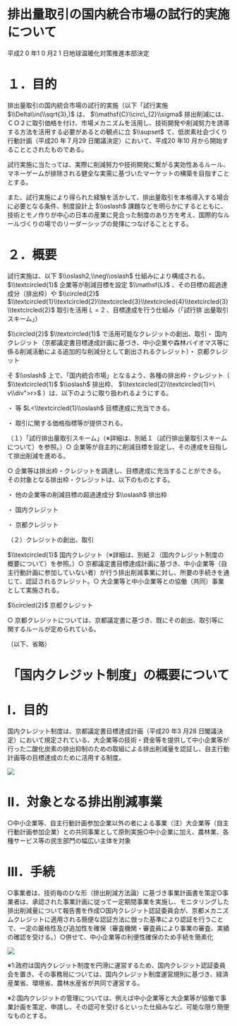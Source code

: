 # 排出量取引の国内統合市場の試行的実施について

平成2 0 年1 0 月2 1 日地球温暖化対策推進本部決定

# １．目的

排出量取引の国内統合市場の試行的実施（以下「試行実施 $\\Delta\\in(\\sqrt{3},)$ は、 $\\mathsf{C}\\circ\_{2}\\sigma$ 排出削減には、ＣＯ２に取引価格を付け、市場メカニズムを活用し、技術開発や削減努力を誘導する方法を活用する必要があるとの観点に立 $\\supset$ て、低炭素社会づくり行動計画（平成20 年７月29 日閣議決定）において、平成20 年10 月から開始することとされたものである。

試行実施に当たっては、実際に削減努力や技術開発に繋がる実効性あるルール、マネーゲームが排除される健全な実需に基づいたマーケットの構築を目指すこととする。

また、試行実施により得られた経験を活かして、排出量取引を本格導入する場合に必要となる条件、制度設計上 $\\oslash$ 課題などを明らかにするとともに、技術とモノ作りが中心の日本の産業に見合った制度のあり方を考え、国際的なルールづくりの場でのリーダーシップの発揮につなげることとする。

# ２．概要

試行実施は、以下 $\\oslash2,\\neg\\oslash$ 仕組みにより構成される。 $\\textcircled{1}$ 企業等が削減目標を設定 $\\mathsf{L}$ 、その目標の超過達成分（排出枠）や $\\circled{2}$ $\\textcircled{1}\\textcircled{2}\\textcircled{3}\\textcircled{4}\\textcircled{3}\\textcircled{2}$ 取引を活用 $L=2$ 、目標達成を行う仕組み（「試行排 出量取引スキーム」）

$\\circled{2}$ $\\textcircled{1}$ で活用可能なクレジットの創出、取引・ 国内クレジット（京都議定書目標達成計画に基づき、中小企業や森林バイオマス等に係る削減活動による追加的な削減分として創出されるクレジット）・ 京都クレジット

そ $\\oslash$ 上で、「国内統合市場」となるよう、各種の排出枠・クレジット（ $\\textcircled{1}$ $\\oslash$ 排出枠、 $\\textcircled{2}\\textcircled{1}>\ v\\div">r>$ ）は、以下のように取り扱われるようにする。

・ 等 $L<\\textcircled{1}\\oslash$ 目標達成に充当できる。

・ 取引に関する価格指標等が提供される。

（１）「試行排出量取引スキーム」（※詳細は、別紙１（試行排出量取引スキームについて）を参照。）○ 企業等が自主的に削減目標を設定し、その達成を目指して排出削減を進める。

○ 企業等は排出枠・クレジットを調達し、目標達成に充当することができる。その対象となる排出枠・クレジットは、以下のものとする。

・ 他の企業等の削減目標の超過達成分 $\\oslash$ 排出枠

・ 国内クレジット

・ 京都クレジット

（２）クレジットの創出、取引

$\\textcircled{1}$ 国内クレジット（※詳細は、別紙２（国内クレジット制度の概要について）を参照。）○ 京都議定書目標達成計画に基づき、中小企業等（自主行動計画に参加していない者）が行う排出削減事業に対し、所要の手続きを通じて、認証されるクレジット。○ 大企業等と中小企業等との協働（共同）事業として実施される。

$\\circled{2}$ 京都クレジット

○ 京都クレジットについては、京都議定書に基づき、既にその創出、取引等に関するルールが定められている。

（以下、省略）

# 「国内クレジット制度」の概要について

# Ⅰ．目的

国内クレジット制度は、京都議定書目標達成計画（平成20 年3 月28 日閣議決定）において規定されている、大企業等の技術・資金等を提供して中小企業等が行った二酸化炭素の排出抑制のための取組による排出削減量を認証し、自主行動計画等の目標達成のために活用する制度。

![](https://www.nta.go.jp/tmp/f4124870-30e6-46b8-a289-8ecc51b5efff/images/55366c36e22d84142cf5b258d74b2cbc86e07c8f0315a591632042d632403c49.jpg)

# Ⅱ．対象となる排出削減事業

○中小企業等、自主行動計画参加企業以外の者による事業（注）大企業等（自主行動計画参加企業）との共同事業として原則実施○中小企業に加え、農林業、各種サービス等の民生部門の幅広い主体を対象

# Ⅲ．手続

○事業者は、技術毎のひな形（排出削減方法論）に基づき事業計画書を策定○事業者は、承認された事業計画に従って一定期間事業を実施し、モニタリングした排出削減量について報告書を作成○国内クレジット認証委員会が、京都メカニズムクレジットに適用される簡便な認証方法に倣った基準により認証を行うことで、一定の厳格性及び追加性を確保（審査機関・審査員により事業の審査、実績の確認を受ける。）○併せて、中小企業等の利便性確保のため手続を簡素化

![](https://www.nta.go.jp/tmp/f4124870-30e6-46b8-a289-8ecc51b5efff/images/e622ffbfaa4ad1ac010390fdc3a0528df874ca3cc2af3bdb6d2257aa85e9715a.jpg)

※1:政府は国内クレジット制度を円滑に運営するため、国内クレジット認証委員会を置き、その事務局については、国内クレジット制度運営規則に基づき、経済産業省、環境省、農林水産省が共同で運営する。

※2:国内クレジットの管理については、例えば中小企業等と大企業等が協働で事業計画を策定、申請し、その認可を受けるといった仕組みなど、可能な限り簡便なものとする。